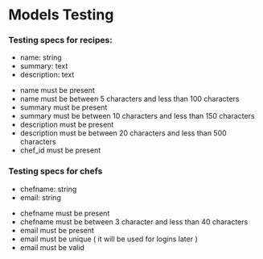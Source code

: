 # Models Testing
### Testing specs for recipes:
+ name: string
+ summary: text
+ description: text

- name must be present
- name must be between 5 characters and less than 100 characters
- summary must be present
- summary must be between 10 characters and less than 150 characters
- description must be present
- description must be between 20 characters and less than 500 characters
- chef_id must be present

### Testing specs for chefs
+ chefname: string
+ email: string

- chefname must be present
- chefname must be between 3 character and less than 40 characters
- email must be present
- email must be unique ( it will be used for logins later )
- email must be valid
